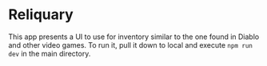 # Reliquary
This app presents a UI to use for inventory similar to the one found in Diablo and other video games. To run it, pull it down to local and execute `npm run dev` in the main directory.
